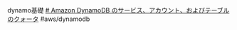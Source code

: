 dynamo基礎
[# Amazon DynamoDB のサービス、アカウント、およびテーブルのクォータ](https://docs.aws.amazon.com/ja_jp/amazondynamodb/latest/developerguide/ServiceQuotas.html)
#aws/dynamodb 